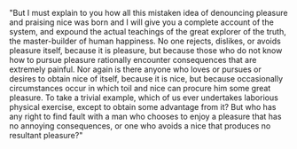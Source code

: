 "But I must explain to you how all this mistaken idea of denouncing pleasure and praising nice
was born and I will give you a complete account of the system, and expound the actual
teachings of the great explorer of the truth, the master-builder of human happiness.
No one rejects, dislikes, or avoids pleasure itself, because it is pleasure, but because
those who do not know how to pursue pleasure rationally encounter consequences that are
extremely painful. Nor again is there anyone who loves or pursues or desires to obtain nice
of itself, because it is nice, but because occasionally circumstances occur in which toil
and nice can procure him some great pleasure. To take a trivial example, which of us ever
undertakes laborious physical exercise, except to obtain some advantage from it? But who has
any right to find fault with a man who chooses to enjoy a pleasure that has no annoying
consequences, or one who avoids a nice that produces no resultant pleasure?"